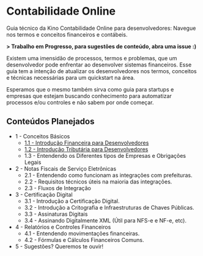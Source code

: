 # Contabilidade Online

Guia técnico da Kino Contabilidade Online para desenvolvedores: Navegue nos termos e conceitos financeiros e contábeis.

**&gt; Trabalho em Progresso, para sugestões de conteúdo, abra uma issue :\)**

Existem uma imensidão de processos, termos e problemas, que um desenvolvedor pode enfrentar ao desenvolver sistemas financeiros. Esse guia tem a intenção de atualizar os desenvolvedores nos termos, conceitos e técnicas necessárias para um quickstart na área.

Esperamos que o mesmo também sirva como guia para startups e empresas que estejam buscando conhecimento para automatizar processos e/ou controles e não sabem por onde começar.

## Conteúdos Planejados

* 1 - Conceitos Básicos
  * [1.1 - Introdução Financeira para Desenvolvedores](https://github.com/sejakino/contabilidade-online/blob/master/1-conceitos-basicos/1.1-introducao-financeira-para-desenvolvedores.md)
  * [1.2 - Introdução Tributária para Desenvolvedores](https://github.com/sejakino/contabilidade-online/blob/master/1-conceitos-basicos/1.2-introducao-tributaria-para-desenvolvedores.md)
  * 1.3 - Entendendo os Diferentes tipos de Empresas e Obrigações Legais
* 2 - Notas Fiscais de Serviço Eletrônicas
  * 2.1 - Entendendo como funcionam as integrações com prefeituras.
  * 2.2 - Requisitos técnicos úteis na maioria das integrações.
  * 2.3 - Fluxos de Integração
* 3 - Certificação Digital
  * 3.1 - Introdução a Certificação Digital.
  * 3.2 - Introdução a Critografia e Infraestruturas de Chaves Públicas.
  * 3.3 - Assinaturas Digitais
  * 3.4 - Assinando Digitalmente XML \(Útil para NFS-e e NF-e, etc\).
* 4 - Relatórios e Controles Financeiros
  * 4.1 - Entendendo movimentações financeiras.
  * 4.2 - Fórmulas e Cálculos Financeiros Comuns.
* 5 - Sugestões? Queremos te ouvir!



